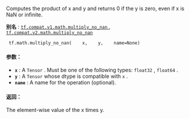 Computes the product of x and y and returns 0 if the y is zero, even if x is NaN or infinite.

**别名** : [ `tf.compat.v1.math.multiply_no_nan` ](/api_docs/python/tf/math/multiply_no_nan), [ `tf.compat.v2.math.multiply_no_nan` ](/api_docs/python/tf/math/multiply_no_nan)

```
 tf.math.multiply_no_nan(    x,    y,    name=None) 
```

#### 参数：
- **`x`** : A  `Tensor` . Must be one of the following types:  `float32` ,  `float64` .
- **`y`** : A  `Tensor`  whose dtype is compatible with  `x` .
- **`name`** : A name for the operation (optional).


#### 返回：
The element-wise value of the x times y.

